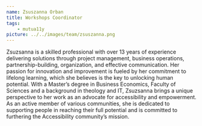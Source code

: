 ```yaml
---
name: Zsuszanna Orban
title: Workshops Coordinator
tags:
    - mutua11y
picture: ../../images/team/zsuszanna.png
---
```

Zsuzsanna is a skilled professional with over 13 years of experience delivering solutions through project management, business operations, partnership-building, organization, and effective communication. Her passion for innovation and improvement is fueled by her commitment to lifelong learning, which she believes is the key to unlocking human potential. With a Master’s degree in Business Economics, Faculty of Sciences and a background in theology and IT, Zsuzsanna brings a unique perspective to her work as an advocate for accessibility and empowerment. As an active member of various communities, she is dedicated to supporting people in reaching their full potential and is committed to furthering the Accessibility community’s mission.